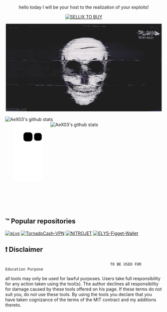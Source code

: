 <p align="center"> hello today I will be your host to the realization of your exploits! </p align="center">
<p align="center">
 
 <div  align="center">
  
[![SELLIX TO BUY](https://img.shields.io/badge/MY%20SELLIX%20SHOP%20TO%20BUY-red.svg)](https://elys.mysellix.io/)
</div >
 
</p align="center">
<!--- Picture --->
<p align="center">
<img src="https://github.com/AeX03/AeX03/blob/main/picture/rep.gif" />
  </p align="center">
<!--- Stat Github --->
<img align="left" width="430" height="auto" alt="AeX03's github stats" src="https://github-readme-stats.vercel.app/api?username=AeX03&hide=_border=true&title_color=0ff54c&icon_color=0ff54c&text_color=c9d1d9&bg_color=0d1117&show_icons=true;count_private=true&amp;include_all_commits=true">
<img align="right" width="359" height="auto" alt="AeX03's github stats" src="https://github-readme-stats.vercel.app/api/top-langs/?username=Aex03&hide=_border=true&title_color=0ff54c&icon_color=0ff54c&text_color=c9d1d9&bg_color=0d1117&layout=compact&amp;show_icons=true&amp;">
</h2>
<!--- Snake Graph --->
<p align="center">
<img src="https://github.com/aex03/aex03/raw/output/github-contribution-grid-snake.svg" alt="snake" style="max-width: 100%;">
</p>
<br>
<br>
<br>
<br>

## :tm: Popular repositories

[![eLys](https://github-readme-stats.vercel.app/api/pin/?username=AeX03&repo=eLys&hide=_border=true&title_color=EF48E5&icon_color=0ff54c&text_color=c9d1d9&bg_color=0d1117&show_icons=true;count_private=true&amp;include_all_commits=true)](https://github.com/AeX03/eLys)
[![TornadoCash-VPN](https://github-readme-stats.vercel.app/api/pin/?username=AeX03&repo=TornadoCash-VPN&hide=_border=true&title_color=EEAB37&icon_color=0ff54c&text_color=c9d1d9&bg_color=0d1117&show_icons=true;count_private=true&amp;include_all_commits=true)](https://github.com/AeX03/TornadoCash-VPN)
[![NITROJET](https://github-readme-stats.vercel.app/api/pin/?username=AeX03&repo=NITROJET&hide=_border=true&title_color=36E2ED&icon_color=0ff54c&text_color=c9d1d9&bg_color=0d1117&show_icons=true;count_private=true&amp;include_all_commits=true)](https://github.com/AeX03/NITROJET)
[![ELYS-Figget-Wallet](https://github-readme-stats.vercel.app/api/pin/?username=AeX03&repo=ELYS-Figget-Wallet&hide=_border=true&title_color=8535F2&icon_color=0ff54c&text_color=c9d1d9&bg_color=0d1117&show_icons=true;count_private=true&amp;include_all_commits=true)](https://github.com/AeX03/ELYS-Figget-Wallet)

## :exclamation: Disclaimer
                                                   TO BE USED FOR Education Purpose

all tools may only be used for lawful purposes. Users take full responsibility for any action taken using the tool(s). The author declines all responsibility for damage caused by these tools offered on his page. If these terms do not suit you, do not use these tools.
By using the tools you declare that you have taken cognizance of the terms of the MIT contract and my additions thereto.
